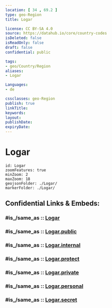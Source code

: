 ```yaml
---
location: [ 34 , 69.2 ] 
type: geo-Region
title: Logar

license: CC BY-SA 4.0
source: https://datahub.io/core/country-codes
isDeleted: false
isReadOnly: false
draft: false
confidential: public

tags:
- geo/Country/Region
aliases:
- Logar

Languages:
- de

cssclasses: geo-Region
publish: true
linkTitle: 
keywords: 
layout: 
publishDate: 
expiryDate: 
---
```


# Logar

```leaflet
id: Logar
zoomFeatures: true 
minZoom: 2 
maxZoom: 18
geojsonFolder: ./Logar/
markerFolder: ./Logar/
```


## Confidential Links & Embeds: 

### #is_/same_as :: [Logar](/_Standards/Earth/Continent/Asia/Asia~Central/Afghanistan/provinces~Afghanistan/Logar.md) 

### #is_/same_as :: [Logar.public](/_public/Earth/Continent/Asia/Asia~Central/Afghanistan/provinces~Afghanistan/Logar.public.md) 

### #is_/same_as :: [Logar.internal](/_internal/Earth/Continent/Asia/Asia~Central/Afghanistan/provinces~Afghanistan/Logar.internal.md) 

### #is_/same_as :: [Logar.protect](/_protect/Earth/Continent/Asia/Asia~Central/Afghanistan/provinces~Afghanistan/Logar.protect.md) 

### #is_/same_as :: [Logar.private](/_private/Earth/Continent/Asia/Asia~Central/Afghanistan/provinces~Afghanistan/Logar.private.md) 

### #is_/same_as :: [Logar.personal](/_personal/Earth/Continent/Asia/Asia~Central/Afghanistan/provinces~Afghanistan/Logar.personal.md) 

### #is_/same_as :: [Logar.secret](/_secret/Earth/Continent/Asia/Asia~Central/Afghanistan/provinces~Afghanistan/Logar.secret.md)

